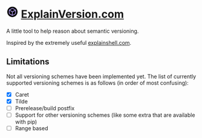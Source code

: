 # ![image](./public/favicon.png) [ExplainVersion.com](http://explainversion.com)
A little tool to help reason about semantic versioning.

Inspired by the extremely useful [explainshell.com](http://explainshell.com).

## Limitations
Not all versioning schemes have been implemented yet. The list of currently supported versioning schemes is as follows (in order of most confusing):
- [X] Caret
- [X] Tilde
- [ ] Prerelease/build postfix
- [ ] Support for other versioning schemes (like some extra that are available with pip)
- [ ] Range based
